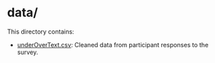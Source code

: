 # data/

This directory contains:

- [underOverText.csv](underOverText): Cleaned data from participant responses to the survey.
